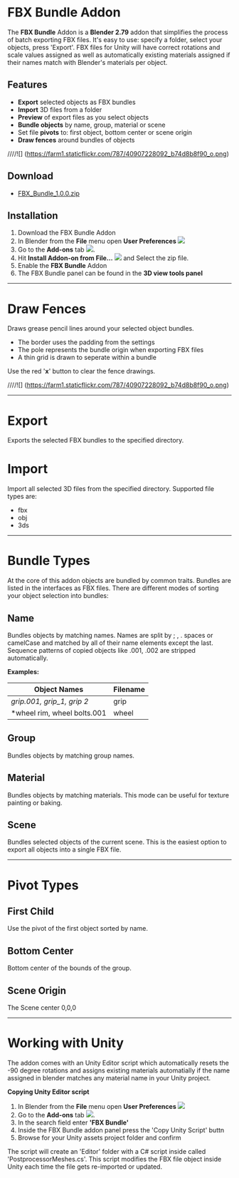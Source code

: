 # FBX Bundle Addon #

The **FBX Bundle** Addon is a **Blender 2.79** addon that simplifies the process of batch exporting FBX files. It's easy to use: specify a folder, select your objects, press 'Export'. FBX files for Unity will have correct rotations and scale values assigned as well as automatically existing materials assigned if their names match with Blender's materials per object.

## Features ##

* **Export** selected objects as FBX bundles
* **Import** 3D files from a folder
* **Preview** of export files as you select objects
* **Bundle objects** by name, group, material or scene
* Set file **pivots** to: first object, bottom center or scene origin
* **Draw fences** around bundles of objects


////![] (https://farm1.staticflickr.com/787/40907228092_b74d8b8f90_o.png)

## Download ##

* [FBX_Bundle_1.0.0.zip](http://renderhjs.net/textools/blender/Blender_TexTools_0.9.0.zip)

## Installation ##

1. Download the FBX Bundle Addon
2. In Blender from the **File** menu open **User Preferences** ![](http://renderhjs.net/textools/blender/img/installation_open_preferences.png) 
3. Go to the **Add-ons** tab ![](http://renderhjs.net/textools/blender/img/installation_addons.png).
4. Hit **Install Addon-on from File...** ![](http://renderhjs.net/textools/blender/img/installation_install_addon_from_file.png) and Select the zip file.
5. Enable the **FBX Bundle** Addon
6. The FBX Bundle panel can be found in the **3D view tools panel**


---

# Draw Fences #
Draws grease pencil lines around your selected object bundles.

* The border uses the padding from the settings
* The pole represents the bundle origin when exporting FBX files
* A thin grid is drawn to seperate within a bundle

Use the red '**x**' button to clear the fence drawings.

////![] (https://farm1.staticflickr.com/787/40907228092_b74d8b8f90_o.png)


---

# Export #
Exports the selected FBX bundles to the specified directory.


# Import #
Import all selected 3D files from the specified directory. Supported file types are:

* fbx
* obj
* 3ds



---

# Bundle Types #
At the core of this addon objects are bundled by common traits. Bundles are listed in the interfaces as FBX files. There are different modes of sorting your object selection into bundles:

## Name ##
Bundles objects by matching names. Names are split by ; , . spaces or camelCase and matched by all of their name elements except the last. Sequence patterns of copied objects like .001, .002 are stripped automatically.

**Examples:**

**Object Names** | **Filename**
--- | ---
*grip.001, grip_1, grip 2* | grip
*wheel rim, wheel bolts.001 | wheel

## Group ##
Bundles objects by matching group names.

## Material ##
Bundles objects by matching materials. This mode can be useful for texture painting or baking.

## Scene ##
Bundles selected objects of the current scene. This is the easiest option to export all objects into a single FBX file.


---

# Pivot Types #
## First Child ##
Use the pivot of the first object sorted by name.
## Bottom Center ##
Bottom center of the bounds of the group.
## Scene Origin ##
The Scene center 0,0,0


---

# Working with Unity #

The addon comes with an Unity Editor script which automatically resets the -90 degree rotations and assigns existing materials automatially if the name assigned in blender matches any material name in your Unity project.

**Copying Unity Editor script**

1. In Blender from the **File** menu open **User Preferences** ![](http://renderhjs.net/textools/blender/img/installation_open_preferences.png) 
2. Go to the **Add-ons** tab ![](http://renderhjs.net/textools/blender/img/installation_addons.png).
3. In the search field enter **'FBX Bundle'**
4. Inside the FBX Bundle addon panel press the 'Copy Unity Script' buttn
5. Browse for your Unity assets project folder and confirm

The script will create an 'Editor' folder with a C# script inside called 'PostprocessorMeshes.cs'. This script modifies the FBX file object inside Unity each time the file gets re-imported or updated.

